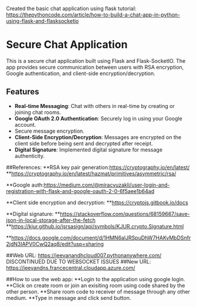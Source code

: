 Created the basic chat application using flask tutorial:  https://thepythoncode.com/article/how-to-build-a-chat-app-in-python-using-flask-and-flasksocketio

# Secure Chat Application

This is a secure chat application built using Flask and Flask-SocketIO. The app provides secure communication between users with RSA encryption, Google authentication, and client-side encryption/decryption. 

## Features
- **Real-time Messaging**: Chat with others in real-time by creating or joining chat rooms.
- **Google OAuth 2.0 Authentication**: Securely log in using your Google account.
- Secure message encryption.
- **Client-Side Encryption/Decryption**: Messages are encrypted on the client side before being sent and decrypted after receipt.
- **Digital Signature**: Implemented digital signature for message authenticity.


##References:
**RSA key pair generation:https://cryptography.io/en/latest/
**https://cryptography.io/en/latest/hazmat/primitives/asymmetric/rsa/

**Google auth:https://medium.com/@miracyuzakli/user-login-and-registration-with-flask-and-google-oauth-2-0-6f5aee1b64ad

**Client side encryption and decryption:
**https://cryptojs.gitbook.io/docs

**Digital signature:
**https://stackoverflow.com/questions/68159667/save-json-in-local-storage-after-the-fetch
**https://kjur.github.io/jsrsasign/api/symbols/KJUR.crypto.Signature.html

**https://docs.google.com/document/d/1HMN6alJRSpuDhW7HAKvMbDSnfr2jdN3IAPV0CwQ2aq8/edit?usp=sharing

##Web URL: https://jeevanandhcloud007.pythonanywhere.com/ DISCONTINUED DUE TO WEBSOCKET ISSUES
##New URL: https://jeevandns.francecentral.cloudapp.azure.com/


##How to use the web app: 
**Login to the application using google login.
**Click on create room or join an exisiting room using code shared by the other person.
**Share room code to receiver of message through any other medium.
**Type in message and click send button.
